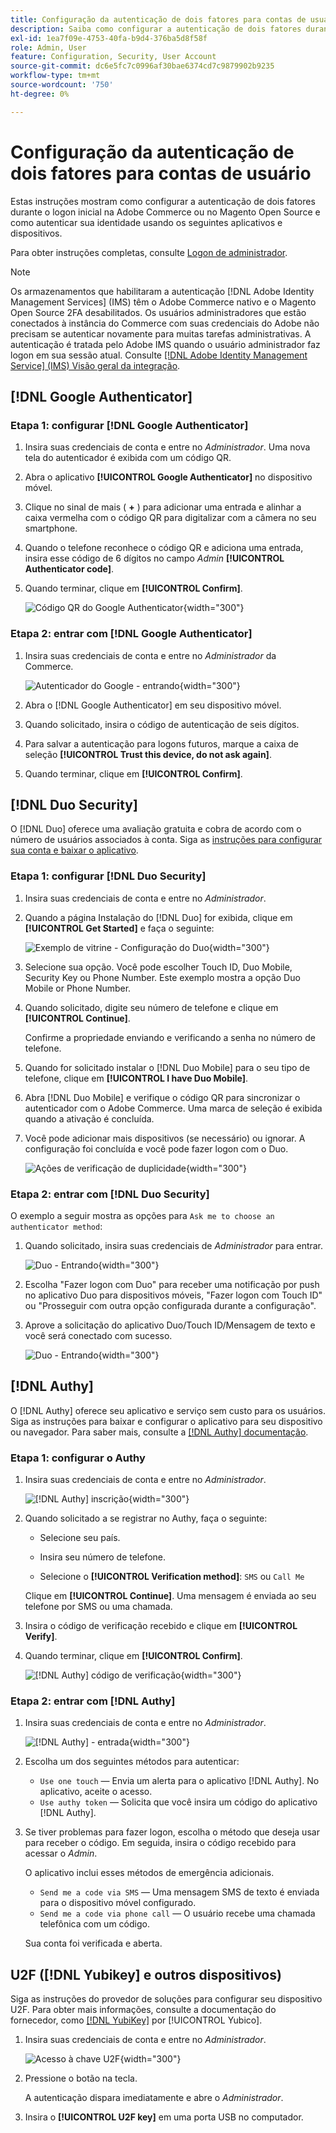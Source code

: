 ```yaml
---
title: Configuração da autenticação de dois fatores para contas de usuário
description: Saiba como configurar a autenticação de dois fatores durante o logon inicial do Administrador e autenticar sua identidade usando um aplicativo de dispositivo compatível.
exl-id: 1ea7f09e-4753-40fa-b9d4-376ba5d8f58f
role: Admin, User
feature: Configuration, Security, User Account
source-git-commit: dc6e5fc7c0996af30bae6374cd7c9879902b9235
workflow-type: tm+mt
source-wordcount: '750'
ht-degree: 0%

---
```


# Configuração da autenticação de dois fatores para contas de usuário

Estas instruções mostram como configurar a autenticação de dois fatores durante o logon inicial na Adobe Commerce ou no Magento Open Source e como autenticar sua identidade usando os seguintes aplicativos e dispositivos.

Para obter instruções completas, consulte [Logon de administrador](../getting-started/admin-signin.md).

>[!NOTE]
>
>Os armazenamentos que habilitaram a autenticação [!DNL Adobe Identity Management Services] (IMS) têm o Adobe Commerce nativo e o Magento Open Source 2FA desabilitados. Os usuários administradores que estão conectados à instância do Commerce com suas credenciais do Adobe não precisam se autenticar novamente para muitas tarefas administrativas. A autenticação é tratada pelo Adobe IMS quando o usuário administrador faz logon em sua sessão atual. Consulte [[!DNL Adobe Identity Management Service] (IMS) Visão geral da integração](../getting-started/adobe-ims-integration-overview.md).

## [!DNL Google Authenticator]

### Etapa 1: configurar [!DNL Google Authenticator]

1. Insira suas credenciais de conta e entre no _Administrador_. Uma nova tela do autenticador é exibida com um código QR.

1. Abra o aplicativo **[!UICONTROL Google Authenticator]** no dispositivo móvel.

1. Clique no sinal de mais ( **+** ) para adicionar uma entrada e alinhar a caixa vermelha com o código QR para digitalizar com a câmera no seu smartphone.

1. Quando o telefone reconhece o código QR e adiciona uma entrada, insira esse código de 6 dígitos no campo _Admin_ **[!UICONTROL Authenticator code]**.

1. Quando terminar, clique em **[!UICONTROL Confirm]**.

   ![Código QR do Google Authenticator](./assets/storefront-2fa-google-qrcode.png){width="300"}

### Etapa 2: entrar com [!DNL Google Authenticator]

1. Insira suas credenciais de conta e entre no _Administrador_ da Commerce.

   ![Autenticador do Google - entrando](./assets/storefront-2fa-google-code.png){width="300"}

1. Abra o [!DNL Google Authenticator] em seu dispositivo móvel.

1. Quando solicitado, insira o código de autenticação de seis dígitos.

1. Para salvar a autenticação para logons futuros, marque a caixa de seleção **[!UICONTROL Trust this device, do not ask again]**.

1. Quando terminar, clique em **[!UICONTROL Confirm]**.

## [!DNL Duo Security]

O [!DNL Duo] oferece uma avaliação gratuita e cobra de acordo com o número de usuários associados à conta. Siga as [instruções para configurar sua conta e baixar o aplicativo](https://duo.com/product/multi-factor-authentication-mfa/duo-mobile-app).

### Etapa 1: configurar [!DNL Duo Security]

1. Insira suas credenciais de conta e entre no _Administrador_.

1. Quando a página Instalação do [!DNL Duo] for exibida, clique em **[!UICONTROL Get Started]** e faça o seguinte:

   ![Exemplo de vitrine - Configuração do Duo](./assets/storefront-2fa-duo-setup-options.png){width="300"}

1. Selecione sua opção. Você pode escolher Touch ID, Duo Mobile, Security Key ou Phone Number. Este exemplo mostra a opção Duo Mobile or Phone Number.

1. Quando solicitado, digite seu número de telefone e clique em **[!UICONTROL Continue]**.

   Confirme a propriedade enviando e verificando a senha no número de telefone.

1. Quando for solicitado instalar o [!DNL Duo Mobile] para o seu tipo de telefone, clique em **[!UICONTROL I have Duo Mobile]**.

1. Abra [!DNL Duo Mobile] e verifique o código QR para sincronizar o autenticador com o Adobe Commerce. Uma marca de seleção é exibida quando a ativação é concluída.

1. Você pode adicionar mais dispositivos (se necessário) ou ignorar. A configuração foi concluída e você pode fazer logon com o Duo.

   ![Ações de verificação de duplicidade](./assets/storefront-2fa-duo-setup-complete.png){width="300"}

### Etapa 2: entrar com [!DNL Duo Security]

O exemplo a seguir mostra as opções para `Ask me to choose an authenticator method`:

1. Quando solicitado, insira suas credenciais de _Administrador_ para entrar.

   ![Duo - Entrando](./assets/storefront-2fa-duo-auth.png){width="300"}

1. Escolha &quot;Fazer logon com Duo&quot; para receber uma notificação por push no aplicativo Duo para dispositivos móveis, &quot;Fazer logon com Touch ID&quot; ou &quot;Prosseguir com outra opção configurada durante a configuração&quot;.

1. Aprove a solicitação do aplicativo Duo/Touch ID/Mensagem de texto e você será conectado com sucesso.

   ![Duo - Entrando](./assets/storefront-2fa-duo-success.png){width="300"}

## [!DNL Authy]

O [!DNL Authy] oferece seu aplicativo e serviço sem custo para os usuários. Siga as instruções para baixar e configurar o aplicativo para seu dispositivo ou navegador. Para saber mais, consulte a [[!DNL Authy] documentação](https://authy.com/features/setup/).

### Etapa 1: configurar o Authy

1. Insira suas credenciais de conta e entre no _Administrador_.

   ![[!DNL Authy] inscrição](./assets/storefront-2fa-authy-auth.png){width="300"}

1. Quando solicitado a se registrar no Authy, faça o seguinte:

   - Selecione seu país.

   - Insira seu número de telefone.

   - Selecione o **[!UICONTROL Verification method]**: `SMS` ou `Call Me`

   Clique em **[!UICONTROL Continue]**. Uma mensagem é enviada ao seu telefone por SMS ou uma chamada.

1. Insira o código de verificação recebido e clique em **[!UICONTROL Verify]**.

1. Quando terminar, clique em **[!UICONTROL Confirm]**.

   ![[!DNL Authy] código de verificação](./assets/storefront-2fa-authy-verify.png){width="300"}

### Etapa 2: entrar com [!DNL Authy]

1. Insira suas credenciais de conta e entre no _Administrador_.

   ![[!DNL Authy] - entrada](./assets/storefront-2fa-authy-access.png){width="300"}

1. Escolha um dos seguintes métodos para autenticar:

   - `Use one touch` — Envia um alerta para o aplicativo [!DNL Authy]. No aplicativo, aceite o acesso.
   - `Use authy token` — Solicita que você insira um código do aplicativo [!DNL Authy].

1. Se tiver problemas para fazer logon, escolha o método que deseja usar para receber o código. Em seguida, insira o código recebido para acessar o _Admin_.

   O aplicativo inclui esses métodos de emergência adicionais.

   - `Send me a code via SMS` — Uma mensagem SMS de texto é enviada para o dispositivo móvel configurado.
   - `Send me a code via phone call` — O usuário recebe uma chamada telefônica com um código.

   Sua conta foi verificada e aberta.

## U2F ([!DNL Yubikey] e outros dispositivos)

Siga as instruções do provedor de soluções para configurar seu dispositivo U2F. Para obter mais informações, consulte a documentação do fornecedor, como [[!DNL YubiKey]](https://support.yubico.com/hc/en-us/articles/360013790339-Getting-Started-with-Your-YubiKey) por [!UICONTROL Yubico].

1. Insira suas credenciais de conta e entre no _Administrador_.

   ![Acesso à chave U2F](./assets/storefront-2fa-u2f.png){width="300"}

1. Pressione o botão na tecla.

   A autenticação dispara imediatamente e abre o _Administrador_.

1. Insira o **[!UICONTROL U2F key]** em uma porta USB no computador.
